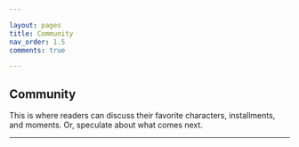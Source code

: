```yaml
---

layout: pages
title: Community
nav_order: 1.5
comments: true

---
```


## Community 

This is where readers can discuss their favorite characters, installments, and moments. Or, speculate about what comes next. 

---

